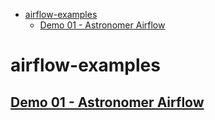 - [airflow-examples](#airflow-examples)
  - [Demo 01 - Astronomer Airflow](#demo-01---astronomer-airflow)
  
# airflow-examples

## [Demo 01 - Astronomer Airflow](demo-01/README.md)